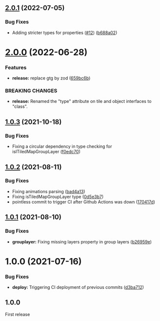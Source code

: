 ## [2.0.1](https://github.com/workadventure/tiled-map-type-guard/compare/v2.0.0...v2.0.1) (2022-07-05)


### Bug Fixes

* Adding stricter types for properties ([#12](https://github.com/workadventure/tiled-map-type-guard/issues/12)) ([b688a02](https://github.com/workadventure/tiled-map-type-guard/commit/b688a02992f413d70b18f2599fa4f2c0b5f3f05e))

# [2.0.0](https://github.com/workadventure/tiled-map-type-guard/compare/v1.0.3...v2.0.0) (2022-06-28)


### Features

* **release:** replace gtg by zod ([659bc6b](https://github.com/workadventure/tiled-map-type-guard/commit/659bc6b1052de59eba4f30549289211d2618902f))


### BREAKING CHANGES

* **release:** Renamed the "type" attribute on tile and object interfaces to "class".

## [1.0.3](https://github.com/workadventure/tiled-map-type-guard/compare/v1.0.2...v1.0.3) (2021-10-18)


### Bug Fixes

* Fixing a circular dependency in type checking for isITiledMapGroupLayer ([f0edc70](https://github.com/workadventure/tiled-map-type-guard/commit/f0edc700c58a064cf275f10b37d23c7ced162b34))

## [1.0.2](https://github.com/workadventure/tiled-map-type-guard/compare/v1.0.1...v1.0.2) (2021-08-11)


### Bug Fixes

* Fixing animations parsing ([bad4a13](https://github.com/workadventure/tiled-map-type-guard/commit/bad4a139fcb54e5d24b57963be892d46c67f1b55))
* Fixing isTiledMapGroupLayer type ([0d5e3b7](https://github.com/workadventure/tiled-map-type-guard/commit/0d5e3b7030b0dd00efdca6820da96da2a6b69629))
* pointless commit to trigger CI after Github Actions was down ([170417d](https://github.com/workadventure/tiled-map-type-guard/commit/170417d2e9cb07fbbfd983d1db7436ed9b66a980))

## [1.0.1](https://github.com/workadventure/tiled-map-type-guard/compare/v1.0.0...v1.0.1) (2021-08-10)


### Bug Fixes

* **grouplayer:** Fixing missing layers property in group layers ([b26959e](https://github.com/workadventure/tiled-map-type-guard/commit/b26959e706e2bf04d167d4bda04d588e162b6033))

# 1.0.0 (2021-07-16)


### Bug Fixes

* **deploy:** Triggering CI deployment of previous commits ([d3ba712](https://github.com/workadventure/tiled-map-type-guard/commit/d3ba712246e23e639c30383fdb5f229a67419bd1))

## 1.0.0

First release
